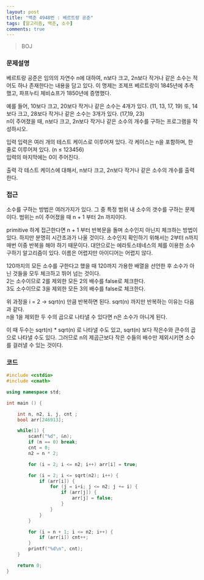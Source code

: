 ```yaml
---
layout: post
title: "백준 4948번 : 베르트랑 공준"
tags: [알고리즘, 백준, 소수]
comments: true
---
```


> BOJ  

### 문제설명  
베르트랑 공준은 임의의 자연수 n에 대하여, n보다 크고, 2n보다 작거나 같은 소수는 적어도 하나 존재한다는 내용을 담고 있다. 이 명제는 조제프 베르트랑이 1845년에 추측했고, 파프누티 체비쇼프가 1850년에 증명했다.  

예를 들어, 10보다 크고, 20보다 작거나 같은 소수는 4개가 있다. (11, 13, 17, 19) 또, 14보다 크고, 28보다 작거나 같은 소수는 3개가 있다. (17,19, 23)  
n이 주어졌을 때, n보다 크고, 2n보다 작거나 같은 소수의 개수를 구하는 프로그램을 작성하시오.  

입력
입력은 여러 개의 테스트 케이스로 이루어져 있다. 각 케이스는 n을 포함하며, 한 줄로 이루어져 있다. (n ≤ 123456)  
입력의 마지막에는 0이 주어진다.  

출력
각 테스트 케이스에 대해서, n보다 크고, 2n보다 작거나 같은 소수의 개수를 출력한다.  

### 접근  
소수를 구하는 방법은 여러가지가 있다. 그 중 특정 범위 내 소수의 갯수를 구하는 문제이다. 범위는 n이 주어졌을 때 n + 1 부터 2n 까지이다.  

primitive 하게 접근한다면 n + 1 부터 반복문을 돌며 소수인지 아닌지 체크하는 방법이 있다. 하지만 분명히 시간초과가 나올 것이다. 소수인지 확인하기 위해서는 2부터 n까지 매번 이중 반복을 해야 하기 때문이다. 대안으로는 에라토스테네스의 체를 이용한 소수 구하기 알고리즘이 있다. 이름은 어렵지만 아이디어는 어렵지 않다.  

120까지의 모든 소수를 구한다고 했을 때 120까지 가용한 배열을 선언한 후 소수가 아닌 것들을 모두 체크하고 뛰어 넘는 것이다.  
2는 소수이므로 2를 제외한 모든 2의 배수를 false로 체크한다.  
3도 소수이므로 3을 제외한 모든 3의 배수를 false로 체크한다.  

위 과정을 i = 2 -> sqrt(n) 만큼 반복하면 된다. sqrt(n) 까지만 반복하는 이유는 다음과 같다.  
n을 1을 제외한 두 수의 곱으로 나타낼 수 있다면 n은 소수가 아니게 된다.  

이 때 두수는 sqrt(n) * sqrt(n) 로 나타낼 수도 있고, sqrt(n) 보다 작은수와 큰수의 곱으로 나타낼 수도 있다. 그러므로 n의 제곱근보다 작은 수들의 배수만 제외시키면 소수를 걸러낼 수 있는 것이다.  

### 코드  
~~~c++
#include <cstdio>
#include <cmath>

using namespace std;

int main () {

    int n, n2, i, j, cnt ;
    bool arr[246913];

    while(1) {
        scanf("%d", &n);
        if (n == 0) break;
        cnt = 0;
        n2 = n * 2;

        for (i = 2; i <= n2; i++) arr[i] = true;

        for (i = 2; i <= sqrt(n2); i++) {
            if (arr[i]) {
                for (j = i+i; j <= n2; j += i) {
                    if (arr[j]) {
                        arr[j] = false;
                    }
                }
            }
        }

        for (i = n + 1; i <= n2; i++) {
            if (arr[i]) cnt++;
        }
        printf("%d\n", cnt);
    }

    return 0;
}
~~~
